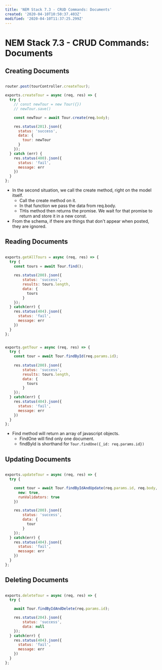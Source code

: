 ```yaml
---
title: 'NEM Stack 7.3 - CRUD Commands: Documents'
created: '2020-04-10T10:50:37.403Z'
modified: '2020-04-10T11:37:25.299Z'
---
```


# NEM Stack 7.3 - CRUD Commands: Documents

## Creating Documents

```javascript

router.post(tourController.createTour);

exports.createTour = async (req, res) => {
  try {
    // const newTour = new Tour({})
    // newTour.save()

    const newTour = await Tour.create(req.body);

    res.status(201).json({
      status: 'success',
      data: {
        tour: newTour
      }
    });
  } catch (err) {
    res.status(400).json({
      status: 'fail',
      message: err
    })
  }
};

```

* In the second situation, we call the create method, right on the model itself.
  * Call the create method on it.
  * In that function we pass the data from req.body.
  * THis method then returns the promise. We wait for that promise to return and store it in a new const.
* From the schema, if there are things that don't appear when posted, they are ignored.

## Reading Documents

```javascript

exports.getAllTours = async (req, res) => {
  try {
    const tours = await Tour.find();
  
    res.status(200).json({
        status: 'success',
        results: tours.length,
        data: {
          tours
        }
    });
  } catch(err) {
    res.status(404).json({
      status: 'fail',
      message: err
    })
  }
};


exports.getTour = async (req, res) => {
  try {
    const tour = await Tour.findById(req.params.id);
  
    res.status(200).json({
        status: 'success',
        results: tours.length,
        data: {
          tours
        }
    });
  } catch(err) {
    res.status(404).json({
      status: 'fail',
      message: err
    })
  }
};

```

* Find method will return an array of javascript objects.
  * FindOne will find only one document.
  * findById is shorthand for `Tour.findOne({_id: req.params.id})` 

## Updating Documents

```javascript

exports.updateTour = async (req, res) => {
  try {

    const tour = await Tour.findByIdAndUpdate(req.params.id, req.body, {
      new: true,
      runValidators: true
    })

    res.status(200).json({
        status: 'success',
        data: {
          tour
        }
    });
  } catch(err) {
    res.status(404).json({
      status: 'fail',
      message: err
    })
  }
};

```

## Deleting Documents

```javascript

exports.deleteTour = async (req, res) => {
  try {

    await Tour.findByIdAndDelete(req.params.id);

    res.status(204).json({
        status: 'success',
        data: null
    });
  } catch(err) {
    res.status(404).json({
      status: 'fail',
      message: err
    })
  }
};

```

